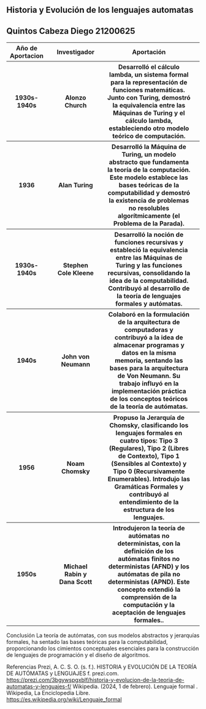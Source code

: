 ## Historia y Evolución de los lenguajes automatas
## Quintos Cabeza Diego 21200625
<table style="width: 100%;">
    <tr>
            <th> Año de Aportacion<th>
            <th> Investigador <th>
            <th> Aportación <th>
    <tr>
    <tr>
            <th> 1930s-1940s<th>
            <th> Alonzo Church	 <th>
            <th> Desarrolló el cálculo lambda, un sistema formal para la representación de funciones matemáticas. Junto con Turing, demostró la equivalencia entre las Máquinas de Turing y el cálculo lambda,                           estableciendo otro modelo teórico de computación.<th>
    <tr>
    <tr>
        <th> 1936<th>
        <th>Alan Turing<th>
        <th> Desarrolló la Máquina de Turing, un modelo abstracto que fundamenta la teoría de la computación. Este modelo establece las bases teóricas de la computabilidad y demostró la existencia de problemas no                 resolubles algorítmicamente (el Problema de la Parada).<th>
    <tr>
    <tr>
        <th> 1930s-1940s<th>
        <th>Stephen Cole Kleene<th>
        <th>Desarrolló la noción de funciones recursivas y estableció la equivalencia entre las Máquinas de Turing y las funciones recursivas, consolidando la idea de la computabilidad. Contribuyó al desarrollo                 de la teoría de lenguajes formales y autómatas.<th>
    <tr>
    <tr>
        <th> 1940s<th>
        <th>John von Neumann<th>
        <th> Colaboró en la formulación de la arquitectura de computadoras y contribuyó a la idea de almacenar programas y datos en la misma memoria, sentando las bases para la arquitectura de Von Neumann. Su                     trabajo influyó en la implementación práctica de los conceptos teóricos de la teoría de autómatas.<th>
    <tr>
    <tr>
        <th>1956 <th>
        <th>Noam Chomsky<th>
        <th> Propuso la Jerarquía de Chomsky, clasificando los lenguajes formales en cuatro tipos: Tipo 3 (Regulares), Tipo 2 (Libres de Contexto), Tipo 1 (Sensibles al Contexto) y Tipo 0 (Recursivamente                         Enumerables). Introdujo las Gramáticas Formales y contribuyó al entendimiento de la estructura de los lenguajes.<th>
    <tr>
    <tr>
        <th> 1950s <th>
        <th>Michael Rabin y Dana Scott<th>
        <th> Introdujeron la teoría de autómatas no deterministas, con la definición de los autómatas finitos no deterministas (AFND) y los autómatas de pila no deterministas (APND). Este concepto extendió la                     comprensión de la computación y la aceptación de lenguajes formales..<th>
    <tr>
<table>
Conclusión
La teoría de autómatas, con sus modelos abstractos y jerarquías formales, ha sentado las bases teóricas para la computabilidad, proporcionando los cimientos conceptuales esenciales para la construcción de lenguajes de programación y el diseño de algoritmos.

Referencias
Prezi, A. C. S. O. (s. f.). HISTORIA y EVOLUCIÓN DE LA TEORÍA DE AUTÓMATAS y LENGUAJES f. prezi.com. https://prezi.com/3bgywspgxblf/historia-y-evolucion-de-la-teoria-de-automatas-y-lenguajes-f/
Wikipedia. (2024, 1 de febrero). Lenguaje formal . Wikipedia, La Enciclopedia Libre. https://es.wikipedia.org/wiki/Lenguaje_formal

